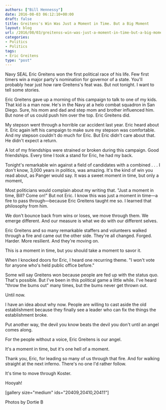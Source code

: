 ```yaml
---
authors: ["Bill Hennessy"]
date: 2016-08-03 06:12:10+00:00
draft: false
title: Greitens's Win Was Just a Moment in Time. But a Big Moment
layout: blog
url: /2016/08/03/greitenss-win-was-just-a-moment-in-time-but-a-big-moment/
categories:
- Politics
- Politics
tags:
- Eric Greitens
type: "post"
---
```


Navy SEAL Eric Greitens won the first political race of his life. Few first timers win a major party's nomination for governor of a state. You'll probably hear just how rare Greitens's feat was. But not tonight. I want to tell some stories.

Eric Greitens gave up a morning of this campaign to talk to one of my kids. That kid is a man now. He's in the Navy at a helo combat squadron in San Diego. Sure, his mom and dad and step mom and brother influenced him. But none of us could push him over the top. Eric Greitens did.

My stepson went through a horrible car accident last year. Eric heard about it. Eric again left his campaign to make sure my stepson was comfortable. And my stepson couldn't do much for Eric. But Eric didn't care about that. He didn't expect a return.

A lot of my friendships were strained or broken during this campaign. Good friendships. Every time I took a stand for Eric, he had my back.

Tonight's remarkable win against a field of candidates with a combined . . . I don't know, 3,000 years in politics, was amazing. It's the kind of win you read about, as Panger would say. It was a sweet moment in time, but only a moment,

Most politicians would complain about my writing that. "Just a moment in time, Bill? Come on!" But not Eric. I know this was just a moment in time—a fire to pass through—because Eric Greitens taught me so. I learned that philosophy from him.

We don't bounce back from wins or loses, we move through them. We emerge different. And our measure is what we do with our different selves.

Eric Greitens and so many remarkable staffers and volunteers walked through a fire and came out the other side. They're all changed. Forged. Harder. More resilient. And they're moving on.

This is a moment in time, but you should take a moment to savor it.

When I knocked doors for Eric, I heard one recurring theme. "I won't vote for anyone who's held public office before."

Some will say Greitens won because people are fed up with the status quo. That's possible. But I've been in this political game a little while. I've heard "throw the bums out" many times, but the bums never get thrown out.

Until now.

I have an idea about why now. People are willing to cast aside the old establishment because they finally see a leader who can fix the things the establishment broke.

Put another way, the devil you know beats the devil you don't until an angel comes along.

For the people without a voice, Eric Greitens is our angel.

It's a moment in time, but it's one hell of a moment.

Thank you, Eric, for leading so many  of us through that fire. And for walking straight at the next inferno. There's no one I'd rather follow.

It's time to move through Koster.

Hooyah!

[gallery size="medium" ids="20409,20410,20411"]

Photos by Dortie B
